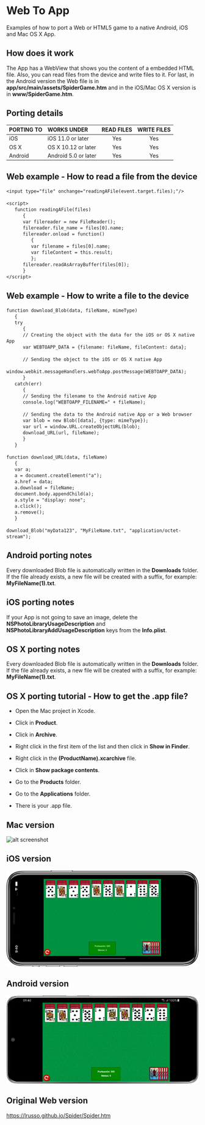 # Web To App

Examples of how to port a Web or HTML5 game to a native Android, iOS and Mac OS X App.

## How does it work

The App has a WebView that shows you the content of a embedded HTML file. Also, you can read files from the device and write files to it. For last, in the Android version the Web file is in **app/src/main/assets/SpiderGame.htm** and in the iOS/Mac OS X version is in **www/SpiderGame.htm**.

## Porting details

| PORTING TO  | WORKS UNDER | READ FILES | WRITE FILES
| :------------ |:--------------- |:---------------: |:---------------:|
| iOS | iOS 11.0 or later | Yes | Yes
| OS X | OS X 10.12 or later | Yes | Yes
| Android | Android 5.0 or later | Yes | Yes

## Web example - How to read a file from the device

```
<input type="file" onchange="readingAFile(event.target.files);"/>

<script>
   function readingAFile(files)
      {
      var filereader = new FileReader();
      filereader.file_name = files[0].name;
      filereader.onload = function()
         {
         var filename = files[0].name;
         var fileContent = this.result;
         };
      filereader.readAsArrayBuffer(files[0]);
      }
</script>
```

## Web example - How to write a file to the device

```
function download_Blob(data, fileName, mimeType)
   {
   try
      {
      // Creating the object with the data for the iOS or OS X native App
      var WEBTOAPP_DATA = {filename: fileName, fileContent: data};

      // Sending the object to the iOS or OS X native App
      window.webkit.messageHandlers.webToApp.postMessage(WEBTOAPP_DATA);
      }
   catch(err)
      {
      // Sending the filename to the Android native App
      console.log("WEBTOAPP_FILENAME=" + fileName);

      // Sending the data to the Android native App or a Web browser
      var blob = new Blob([data], {type: mimeType});
      var url = window.URL.createObjectURL(blob);
      download_URL(url, fileName);
      }
   }

function download_URL(data, fileName)
   {
   var a;
   a = document.createElement("a");
   a.href = data;
   a.download = fileName;
   document.body.appendChild(a);
   a.style = "display: none";
   a.click();
   a.remove();
   }

download_Blob("myData123", "MyFileName.txt", "application/octet-stream");
```

## Android porting notes

Every downloaded Blob file is automatically written in the **Downloads** folder. If the file already exists, a new file will be created with a suffix, for example: **MyFileName(1).txt**.

## iOS porting notes

If your App is not going to save an image, delete the **NSPhotoLibraryUsageDescription** and **NSPhotoLibraryAddUsageDescription** keys from the **Info.plist**.

## OS X porting notes

Every downloaded Blob file is automatically written in the **Downloads** folder. If the file already exists, a new file will be created with a suffix, for example: **MyFileName(1).txt**.

## OS X porting tutorial - How to get the .app file?

* Open the Mac project in Xcode.

* Click in **Product**.

* Click in **Archive**.

* Right click in the first item of the list and then click in **Show in Finder**.

* Right click in the **(ProductName).xcarchive** file.

* Click in **Show package contents**.

* Go to the **Products** folder.

* Go to the **Applications** folder.

* There is your .app file.

## Mac version

![alt screenshot](https://raw.githubusercontent.com/lrusso/WebToApp/master/Screenshot1.png)

## iOS version

![alt screenshot](https://raw.githubusercontent.com/lrusso/WebToApp/master/Screenshot2.png)

## Android version

![alt screenshot](https://raw.githubusercontent.com/lrusso/WebToApp/master/Screenshot3.png)

## Original Web version

https://lrusso.github.io/Spider/Spider.htm

